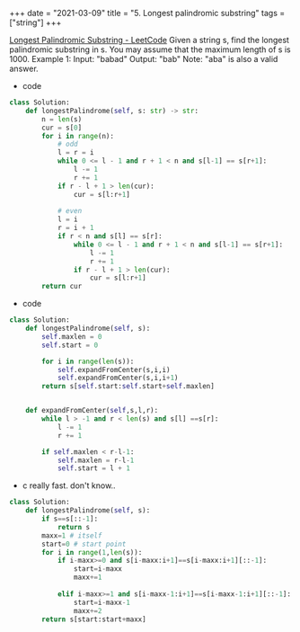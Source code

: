 +++ 
date = "2021-03-09"
title = "5. Longest palindromic substring"
tags = ["string"]
+++

[Longest Palindromic Substring - LeetCode](https://leetcode.com/problems/longest-palindromic-substring/)
Given a string s, find the longest palindromic substring in s. You may assume that the maximum length of s is 1000.
Example 1:
Input: "babad" Output: "bab" Note: "aba" is also a valid answer.

- code
```py
class Solution:
    def longestPalindrome(self, s: str) -> str:
        n = len(s)
        cur = s[0]
        for i in range(n):
            # odd
            l = r = i
            while 0 <= l - 1 and r + 1 < n and s[l-1] == s[r+1]:
                l -= 1
                r += 1
            if r - l + 1 > len(cur):
                cur = s[l:r+1]
                
            # even
            l = i
            r = i + 1
            if r < n and s[l] == s[r]:
                while 0 <= l - 1 and r + 1 < n and s[l-1] == s[r+1]:
                    l -= 1
                    r += 1
                if r - l + 1 > len(cur):
                    cur = s[l:r+1]
        return cur
```
- code
```py
class Solution:
    def longestPalindrome(self, s):
        self.maxlen = 0
        self.start = 0

        for i in range(len(s)):
            self.expandFromCenter(s,i,i)
            self.expandFromCenter(s,i,i+1)
        return s[self.start:self.start+self.maxlen]


    def expandFromCenter(self,s,l,r):
        while l > -1 and r < len(s) and s[l] ==s[r]:
            l -= 1
            r += 1

        if self.maxlen < r-l-1:
            self.maxlen = r-l-1
            self.start = l + 1
```
- c really fast. don't know..
```py
class Solution:
    def longestPalindrome(self, s):
        if s==s[::-1]:
            return s
        maxx=1 # itself
        start=0 # start point
        for i in range(1,len(s)):
            if i-maxx>=0 and s[i-maxx:i+1]==s[i-maxx:i+1][::-1]:
                start=i-maxx
                maxx+=1
                
            elif i-maxx>=1 and s[i-maxx-1:i+1]==s[i-maxx-1:i+1][::-1]:
                start=i-maxx-1
                maxx+=2
        return s[start:start+maxx]
```
